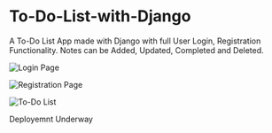 # To-Do-List-with-Django

A To-Do List App made with Django with full User Login, Registration Functionality.
Notes can be Added, Updated, Completed and Deleted.


![Login Page](https://user-images.githubusercontent.com/99555479/209768915-d57ef91a-a769-44c0-86a0-d98df3b26c3e.jpg)


![Registration Page](https://user-images.githubusercontent.com/99555479/209770458-8cf1de2d-fd1a-44ce-8adf-053b614468ce.jpg)


![To-Do List](https://user-images.githubusercontent.com/99555479/209770522-c65fcb1a-be26-47da-b896-1014cfc2b5db.jpg)

Deployemnt Underway
